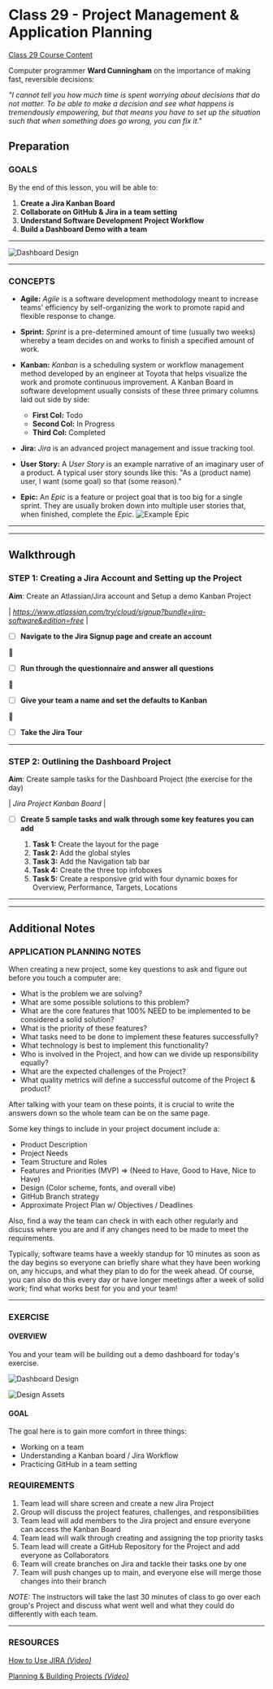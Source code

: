 # Class 29 - Project Management & Application Planning

[Class 29 Course Content](https://www.youtube.com/watch?v=nHuhojfjeUY&ab_channel=SimonSezIT)

Computer programmer **Ward Cunningham** on the importance of making fast, reversible decisions:

_"I cannot tell you how much time is spent worrying about decisions that do not matter. To be able to make a decision and see what happens is tremendously empowering, but that means you have to set up the situation such that when something does go wrong, you can fix it."_

## Preparation

### GOALS

By the end of this lesson, you will be able to:

1. **Create a Jira Kanban Board**
2. **Collaborate on GitHub & Jira in a team setting**
3. **Understand Software Development Project Workflow**
4. **Build a Dashboard Demo with a team**

---

![Dashboard Design](./assets/Dashboard.png)

---

### CONCEPTS

- **Agile:** _Agile_ is a software development methodology meant to increase teams' efficiency by self-organizing the work to promote rapid and flexible response to change.

- **Sprint:** _Sprint_ is a pre-determined amount of time (usually two weeks) whereby a team decides on and works to finish a specified amount of work.

- **Kanban:** _Kanban_ is a scheduling system or workflow management method developed by an engineer at Toyota that helps visualize the work and promote continuous improvement. A Kanban Board in software development usually consists of these three primary columns laid out side by side:

  - **First Col:** Todo
  - **Second Col:** In Progress
  - **Third Col:** Completed

- **Jira:** _Jira_ is an advanced project management and issue tracking tool.

- **User Story:** A _User Story_ is an example narrative of an imaginary user of a product. A typical user story sounds like this: "As a (product name) user, I want (some goal) so that (some reason)."

- **Epic:** An _Epic_ is a feature or project goal that is too big for a single sprint. They are usually broken down into multiple user stories that, when finished, complete the _Epic_.
  ![Example Epic](./assets/Vocab_Epic-Diagram.png)

---

---

## Walkthrough

### STEP 1: Creating a Jira Account and Setting up the Project

**Aim**: Create an Atlassian/Jira account and Setup a demo Kanban Project

| _https://www.atlassian.com/try/cloud/signup?bundle=jira-software&edition=free_ |

- [ ] **Navigate to the Jira Signup page and create an account**

🔻

- [ ] **Run through the questionnaire and answer all questions**

🔻

- [ ] **Give your team a name and set the defaults to Kanban**

🔻

- [ ] **Take the Jira Tour**

---

### STEP 2: Outlining the Dashboard Project

**Aim**: Create sample tasks for the Dashboard Project (the exercise for the day)

| _Jira Project Kanban Board_ |

- [ ] **Create 5 sample tasks and walk through some key features you can add**

  1. **Task 1:** Create the layout for the page
  2. **Task 2:** Add the global styles
  3. **Task 3:** Add the Navigation tab bar
  4. **Task 4:** Create the three top infoboxes
  5. **Task 5:** Create a responsive grid with four dynamic boxes for Overview, Performance, Targets, Locations

---

---

## Additional Notes

### APPLICATION PLANNING NOTES

When creating a new project, some key questions to ask and figure out before you touch a computer are:

- What is the problem we are solving?
- What are some possible solutions to this problem?
- What are the core features that 100% NEED to be implemented to be considered a solid solution?
- What is the priority of these features?
- What tasks need to be done to implement these features successfully?
- What technology is best to implement this functionality?
- Who is involved in the Project, and how can we divide up responsibility equally?
- What are the expected challenges of the Project?
- What quality metrics will define a successful outcome of the Project & product?

After talking with your team on these points, it is crucial to write the answers down so the whole team can be on the same page.

Some key things to include in your project document include a:

- Product Description
- Project Needs
- Team Structure and Roles
- Features and Priorities (MVP) => (Need to Have, Good to Have, Nice to Have)
- Design (Color scheme, fonts, and overall vibe)
- GitHub Branch strategy
- Approximate Project Plan w/ Objectives / Deadlines

Also, find a way the team can check in with each other regularly and discuss where you are and if any changes need to be made to meet the requirements.

Typically, software teams have a weekly standup for 10 minutes as soon as the day begins so everyone can briefly share what they have been working on, any hiccups, and what they plan to do for the week ahead. Of course, you can also do this every day or have longer meetings after a week of solid work; find what works best for you and your team!

---

### EXERCISE

#### OVERVIEW

You and your team will be building out a demo dashboard for today's exercise.

![Dashboard Design](./assets/Dashboard.png)

![Design Assets](./assets/Design%20Assets.png)

#### GOAL

The goal here is to gain more comfort in three things:

- Working on a team
- Understanding a Kanban board / Jira Workflow
- Practicing GitHub in a team setting

### REQUIREMENTS

1. Team lead will share screen and create a new Jira Project
2. Group will discuss the project features, challenges, and responsibilities
3. Team lead will add members to the Jira project and ensure everyone can access the Kanban Board
4. Team lead will walk through creating and assigning the top priority tasks
5. Team lead will create a GitHub Repository for the Project and add everyone as Collaborators
6. Team will create branches on Jira and tackle their tasks one by one
7. Team will push changes up to main, and everyone else will merge those changes into their branch

_NOTE:_ The instructors will take the last 30 minutes of class to go over each group's Project and discuss what went well and what they could do differently with each team.

---

### RESOURCES

[How to Use JIRA _(Video)_](https://www.youtube.com/watch?v=GWxMTvRGIpc&ab_channel=StewartGauld)

[Planning & Building Projects _(Video)_](https://www.youtube.com/watch?v=Z_gjlIji8hU&ab_channel=TraversyMedia)

